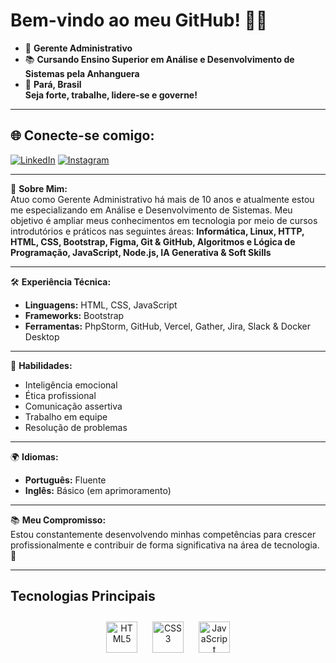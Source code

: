# Bem-vindo ao meu GitHub! 🚀✨

- 💼 **Gerente Administrativo**
- 📚 **Cursando Ensino Superior em **Análise e Desenvolvimento de Sistemas** pela Anhanguera**  
- 🏡 **Pará, Brasil**  
**Seja forte, trabalhe, lidere-se e governe!**

---

## 🌐 Conecte-se comigo:
[![LinkedIn](https://img.shields.io/badge/LinkedIn-0077B5?style=for-the-badge&logo=linkedin&logoColor=white)](https://www.linkedin.com/in/seuusername)
[![Instagram](https://img.shields.io/badge/Instagram-E4405F?style=for-the-badge&logo=instagram&logoColor=white)](https://www.instagram.com/seuusername)

---

💼 **Sobre Mim:**  
Atuo como Gerente Administrativo há mais de 10 anos e atualmente estou me especializando em Análise e Desenvolvimento de Sistemas. Meu objetivo é ampliar meus conhecimentos em tecnologia por meio de cursos introdutórios e práticos nas seguintes áreas: **Informática, Linux, HTTP, HTML, CSS, Bootstrap, Figma, Git & GitHub, Algoritmos e Lógica de Programação, JavaScript, Node.js, IA Generativa & Soft Skills**

---

🛠️ **Experiência Técnica:**  
- **Linguagens:** HTML, CSS, JavaScript  
- **Frameworks:** Bootstrap  
- **Ferramentas:** PhpStorm, GitHub, Vercel, Gather, Jira, Slack & Docker Desktop

---

🌟 **Habilidades:**  
- Inteligência emocional  
- Ética profissional  
- Comunicação assertiva  
- Trabalho em equipe  
- Resolução de problemas

---

🌍 **Idiomas:**  
- **Português:** Fluente  
- **Inglês:** Básico (em aprimoramento)

---

📚 **Meu Compromisso:**  
Estou constantemente desenvolvendo minhas competências para crescer profissionalmente e contribuir de forma significativa na área de tecnologia. 🚀

---

## Tecnologias Principais
<div align="center">
  <img src="https://cdn.jsdelivr.net/gh/devicons/devicon/icons/html5/html5-original.svg" alt="HTML5" width="50px" style="margin: 10px;"/>
  <img src="https://cdn.jsdelivr.net/gh/devicons/devicon/icons/css3/css3-original.svg" alt="CSS3" width="50px" style="margin: 10px;"/>
  <img src="https://cdn.jsdelivr.net/gh/devicons/devicon/icons/javascript/javascript-original.svg" alt="JavaScript" width="50px" style="margin: 10px;"/>
</div>

